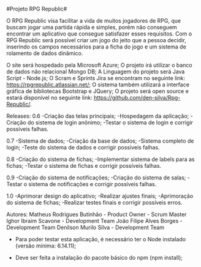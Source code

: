 #Projeto RPG Republic#

O RPG Republic visa facilitar a vida de muitos jogadores de RPG, que buscam jogar uma partida rápida e simples, porém não conseguem encontrar um aplicativo que consegue satisfazer esses requisitos. Com o RPG Republic será possível criar um jogo do jeito que a pessoa decidir, inserindo os campos necessários para a ficha do jogo e um sistema de rolamento de dados dinâmico.

O site será hospedado pela Microsoft Azure;
O projeto irá utilizar o banco de dados não relacional Mongo DB;
A Linguagem do projeto será Java Script - Node.js;
O Scram e Sprints Jira se encontram no seguinte link: https://rpgrepublic.atlassian.net/;
O sistema também utilizará a interface gráfica de bibliotecas Bootstrap e JQuery;
O projeto será open source e estará disponível no seguinte link: https://github.com/den-silva/Rpg-Republic/.

Releases:
0.6
-Criação das telas principais;
-Hospedagem da aplicação;
-Criação do sistema de login anônimo;
-Testar o sistema de login e corrigir possíveis falhas.

0.7
-Sistema de dados;
-Criação da base de dados;
-Sistema completo de login;
-Teste do sistema de dados e corrigir possíveis falhas.

0.8
-Criação do sistema de fichas;
-Implementar sistema de labels para as fichas;
-Testar o sistema de fichas e corrigir possíveis falhas.

0.9
-Criação do sistema de notificações;
-Criação do sistema de salas;
-Testar o sistema de notificações e corrigir possíveis falhas.

1.0
-Aprimorar design do aplicativo;
-Realizar ajustes finais;
-Aprimoração do sistema de fichas;
-Realizar testes finais e corrigir possíveis erros.

Autores:
Matheus Rodrigues Butinhão - Product Owner - Scrum Master
Ighor Ibraim Scavone - Development Team 
João Filipe Alves Borges - Development Team
Denilson Murilo Silva - Development Team

 - Para poder testar esta aplicação, é necessário ter o Node instalado (versão mínima: 6.14.11);
 
 - Deve ser feita a instalação do pacote básico do npm (npm install);